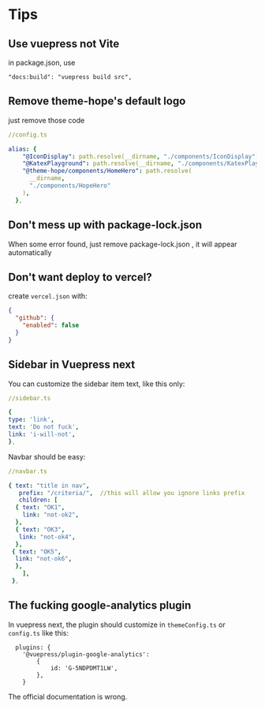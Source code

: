 # Tips

## Use vuepress not Vite

in package.json, use

```
"docs:build": "vuepress build src",
```

## Remove theme-hope's default logo

just remove those code

```yaml
//config.ts

alias: {
    "@IconDisplay": path.resolve(__dirname, "./components/IconDisplay"),
    "@KatexPlayground": path.resolve(__dirname, "./components/KatexPlayground"),
    "@theme-hope/components/HomeHero": path.resolve(
      __dirname,
      "./components/HopeHero"
    ),
  },
```

## Don't mess up with package-lock.json

When some error found, just remove package-lock.json , it will appear automatically 

## Don't want deploy to vercel?

create `vercel.json` with:

```json
{
  "github": {
    "enabled": false
  }
}
```

## Sidebar in Vuepress next

You can customize the sidebar item text, like this only:

```yaml
//sidebar.ts 

{
type: 'link',
text: 'Do not fuck',
link: 'i-will-not',          
},
```

Navbar should be easy:

```yaml
//navbar.ts

{ text: "title in nav", 
   prefix: "/criteria/",  //this will allow you ignore links prefix
   children: [
  { text: "OK1",
    link: "not-ok2", 
  },
  { text: "OK3",
   link: "not-ok4", 
  },
 { text: "OK5",
  link: "not-ok6", 
  },
    ],	
 }, 
```

## The fucking google-analytics plugin

In vuepress next, the plugin should customize in `themeConfig.ts` or `config.ts` like this:

```
  plugins: {
	'@vuepress/plugin-google-analytics':
      	{
        	id: 'G-5NDPDMT1LW',
      	},
    }  
```

The official documentation is wrong.
